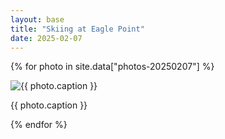 ```yaml
---
layout: base
title: "Skiing at Eagle Point"
date: 2025-02-07
---
```


{% for photo in site.data["photos-20250207"] %}
  <div>
    <img src="{{ site.baseurl }}/photos/{{ photo.file }}" alt="{{ photo.caption }}">
    <p>{{ photo.caption }}</p>
  </div>
{% endfor %}